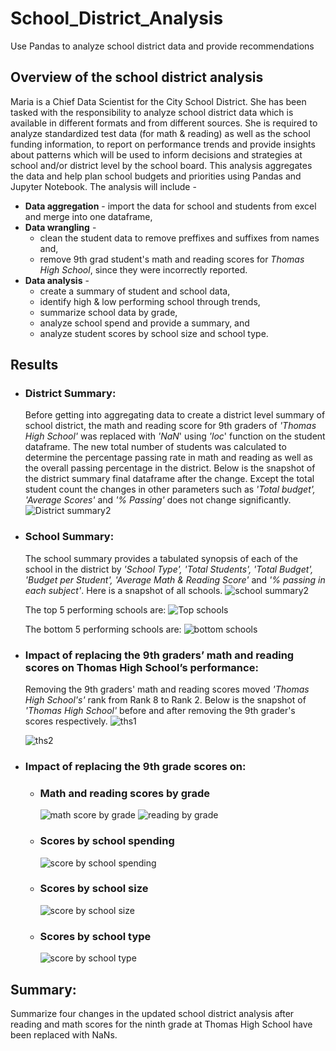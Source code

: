 # School_District_Analysis
Use Pandas to analyze school district data and provide recommendations

## Overview of the school district analysis
Maria is a Chief Data Scientist for the City School District. She has been tasked with the responsibility to analyze school district data which is available in different formats and from different sources. She is required to analyze standardized test data (for math & reading) as well as the school funding information, to report on performance trends and provide insights about patterns which will be used to inform decisions and strategies at school and/or district level by the school board. This analysis aggregates the data and help plan school budgets and priorities using Pandas and Jupyter Notebook. The analysis will include -
- **Data aggregation**  - import the data for school and students from excel and merge into one dataframe,
- **Data wrangling** -
  - clean the student data to remove preffixes and suffixes from names and,
  - remove 9th grad student's math and reading scores for *Thomas High School*, since they were incorrectly reported.
- **Data analysis** -
  - create a summary of student and school data,
  - identify high & low performing school through trends,
  - summarize school data by grade,
  - analyze school spend and provide a summary, and
  - analyze student scores by school size and school type.

## Results

- ###  District Summary:
  Before getting into aggregating data to create a district level summary of school district, the math and reading score for 9th graders of *'Thomas High School'* was replaced with *'NaN*' using *'loc*' function on the student dataframe. The new total number of students was calculated to determine the percentage passing rate in math and reading as well as the overall passing percentage in the district. Below is the snapshot of the district summary final dataframe after the change. Except the total student count the changes in other parameters such as *'Total budget', 'Average Scores'*  and *'% Passing'* does not change significantly. 
  ![District summary2](https://user-images.githubusercontent.com/84694664/126910623-df925b02-abe6-4e10-99d2-c7bccd19186d.JPG)

- ###  School Summary:
  The school summary provides a tabulated synopsis of each of the school in the district by *'School Type', 'Total Students', 'Total Budget', 'Budget per Student', 'Average Math & Reading Score'* and *'% passing in each subject'*. Here is a snapshot of all schools.
  ![school summary2](https://user-images.githubusercontent.com/84694664/126912189-d9509e31-8540-48f1-958a-78a34f142fb8.JPG)

  The top 5 performing schools are:
  ![Top schools](https://user-images.githubusercontent.com/84694664/126912233-9ab73179-5f64-4aa2-835e-4a280d55fe60.JPG)

  The bottom 5 performing schools are:
  ![bottom schools](https://user-images.githubusercontent.com/84694664/126912258-91874a11-d299-45c5-97d2-5ab1e5331d6a.JPG)

- ### Impact of replacing the 9th graders’ math and reading scores on Thomas High School’s performance:
  Removing the 9th graders' math and reading scores moved *'Thomas High School's'* rank from Rank 8 to Rank 2. Below is the snapshot of *'Thomas High School'* before and after removing the 9th grader's scores respectively.
  ![ths1](https://user-images.githubusercontent.com/84694664/126912839-14ff0fa5-1c73-40c9-b076-4a2e023c5b75.jpg)
  
  ![ths2](https://user-images.githubusercontent.com/84694664/126912886-a37c3be2-49f2-4a62-9687-3bf4e1bc102f.jpg)
  
- ### Impact of replacing the 9th grade scores on:
  - ### Math and reading scores by grade
    ![math score by grade](https://user-images.githubusercontent.com/84694664/126912945-842af259-18c8-445d-9305-00616d0aa542.JPG) ![reading by grade](https://user-images.githubusercontent.com/84694664/126912948-2c2b9494-6a47-4374-8a08-5243c4db5f87.JPG)

  - ### Scores by school spending
    ![score by school spending](https://user-images.githubusercontent.com/84694664/126913035-fe2f2599-4129-44c8-b8f1-03f7143083b5.JPG)

  - ### Scores by school size
    ![score by school size](https://user-images.githubusercontent.com/84694664/126913044-ff28a1f8-6151-43b8-a2b4-22e1273aba7e.JPG)

  - ### Scores by school type
    ![score by school type](https://user-images.githubusercontent.com/84694664/126913047-b485a0f7-b93f-41aa-ae61-cefbf9509e85.JPG)

## Summary: 
Summarize four changes in the updated school district analysis after reading and math scores for the ninth grade at Thomas High School have been replaced with NaNs.

